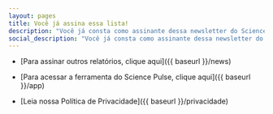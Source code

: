 ```yaml
---
layout: pages
title: Você já assina essa lista!
description: "Você já consta como assinante dessa newsletter do Science Pulse"
social_description: "Você já consta como assinante dessa newsletter do Science Pulse"
---
```


<style>
h4{
text-align:center;
margin-top: 60px
}
</style>

* [Para assinar outros relatórios, clique aqui]({{ baseurl }}/news)

* [Para acessar a ferramenta do Science Pulse, clique aqui]({{ baseurl }}/app)

* [Leia nossa Política de Privacidade]({{ baseurl }}/privacidade)
